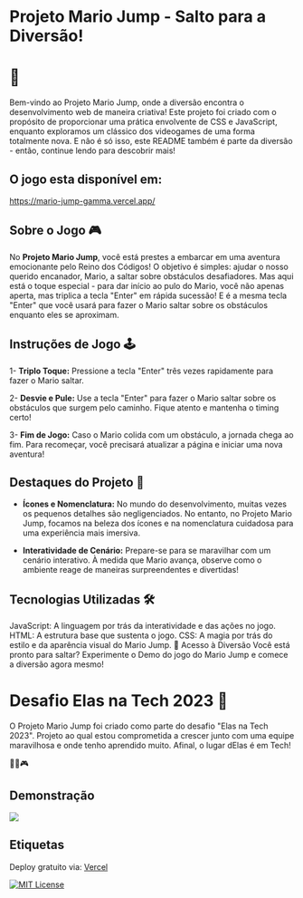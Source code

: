 
# Projeto Mario Jump - Salto para a Diversão!  
# 🍄

Bem-vindo ao Projeto Mario Jump, onde a diversão encontra o desenvolvimento web de maneira criativa! Este projeto foi criado com o propósito de proporcionar uma prática envolvente de CSS e JavaScript, enquanto exploramos um clássico dos videogames de uma forma totalmente nova. E não é só isso, este README também é parte da diversão - então, continue lendo para descobrir mais!
## O jogo esta disponível em:

https://mario-jump-gamma.vercel.app/

## Sobre o Jogo  🎮

 No **Projeto Mario Jump**, você está prestes a embarcar em uma aventura emocionante pelo Reino dos Códigos! O objetivo é simples: ajudar o nosso querido encanador, Mario, a saltar sobre obstáculos desafiadores. Mas aqui está o toque especial - para dar início ao pulo do Mario, você não apenas aperta, mas triplica a tecla "Enter" em rápida sucessão! E é a mesma tecla "Enter" que você usará para fazer o Mario saltar sobre os obstáculos enquanto eles se aproximam.

## Instruções de Jogo 🕹️

1- **Triplo Toque:** Pressione a tecla "Enter" três vezes rapidamente para fazer o Mario saltar.

2- **Desvie e Pule:** Use a tecla "Enter" para fazer o Mario saltar sobre os obstáculos que surgem pelo caminho. Fique atento e mantenha o timing certo!

3- **Fim de Jogo:** Caso o Mario colida com um obstáculo, a jornada chega ao fim. Para recomeçar, você precisará atualizar a página e iniciar uma nova aventura!


## Destaques do Projeto 🌟

- **Ícones e Nomenclatura:**  No mundo do desenvolvimento, muitas vezes os pequenos detalhes são negligenciados. No entanto, no Projeto Mario Jump, focamos na beleza dos ícones e na nomenclatura cuidadosa para uma experiência mais imersiva.

- **Interatividade de Cenário:** Prepare-se para se maravilhar com um cenário interativo. À medida que Mario avança, observe como o ambiente reage de maneiras surpreendentes e divertidas!


## Tecnologias Utilizadas 🛠️ 
JavaScript: A linguagem por trás da interatividade e das ações no jogo.
HTML: A estrutura base que sustenta o jogo.
CSS: A magia por trás do estilo e da aparência visual do Mario Jump.
🔗 Acesso à Diversão
Você está pronto para saltar? Experimente o Demo do jogo do Mario Jump e comece a diversão agora mesmo!


#  Desafio Elas na Tech 2023 🚀

O Projeto Mario Jump foi criado como parte do desafio "Elas na Tech 2023". Projeto ao qual estou comprometida a crescer junto com uma equipe maravilhosa e onde tenho aprendido muito. Afinal, o lugar dElas é em Tech!

🚀🍄🎮




## Demonstração



<img src="/Styles/gifs/MarioJump.gif">


## Etiquetas

Deploy gratuito via: [Vercel](https://vercel.com/)

[![MIT License](https://img.shields.io/badge/License-MIT-green.svg)](https://choosealicense.com/licenses/mit/)

